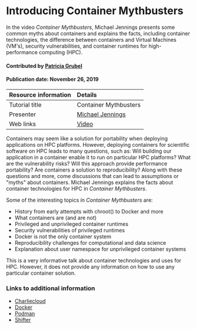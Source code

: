 # Introducing Container Mythbusters

<!--deck text start-->
In the video *Container Mythbusters*, Michael Jennings presents some common
myths about containers and explains the facts, including container
technologies, the difference between containers and Virtual Machines (VM's),
security vulnerabilities, and container runtimes for high-performance computing
(HPC).
<!--deck text end-->

#### Contributed by [Patricia  Grubel](https://github.com/pagrubel)
#### Publication date: November 26, 2019

Resource information | Details 
:--- | :--- 
Tutorial title  | Container Mythbusters 
Presenter | [Michael Jennings](https://github.com/mej)
Web links | [Video](https://www.youtube.com/watch?v=FFyXdgWXD3A&feature=youtu.be)

Containers may seem like a solution for portability when deploying applications
on HPC platforms. However, deploying containers
for scientific software on HPC leads to many questions, such as: Will building
our application in a container enable it to run on particular HPC platforms?  What are the
vulnerability risks? Will this approach provide performance portability? Are containers
a solution to reproducibility?  Along with these questions and more, come
discussions that can lead to assumptions or "myths" about containers.  Michael
Jennings explains the facts about container technologies for HPC in *Container
Mythbusters*.

Some of the interesting topics in *Container Mythbusters* are:

 - History from early attempts with chroot() to Docker and more
 - What containers are (and are not)
 - Privileged and unprivileged container runtimes
 - Security vulnerabilities of privileged runtimes
 - Docker is not the only container system
 - Reproducibility challenges for computational and data science
 - Explanation about user namespace for unprivileged container systems
 
 
This is a very informative talk about container technologies and uses for HPC.
However, it does not provide any information on how to use any particular
container solution.

### Links to additional information
- [Charliecloud](https://hpc.github.io/charliecloud/)
- [Docker](https://www.docker.com/)
- [Podman](https://podman.io/)
- [Shifter](https://www.nersc.gov/research-and-development/user-defined-images/)


<!---
Publish: yes
Topics: Release and Deployment, Performance Portability, Reproducibility, Cloud Computing
Pinned: no
RSS update: 2019-11-26
--->

